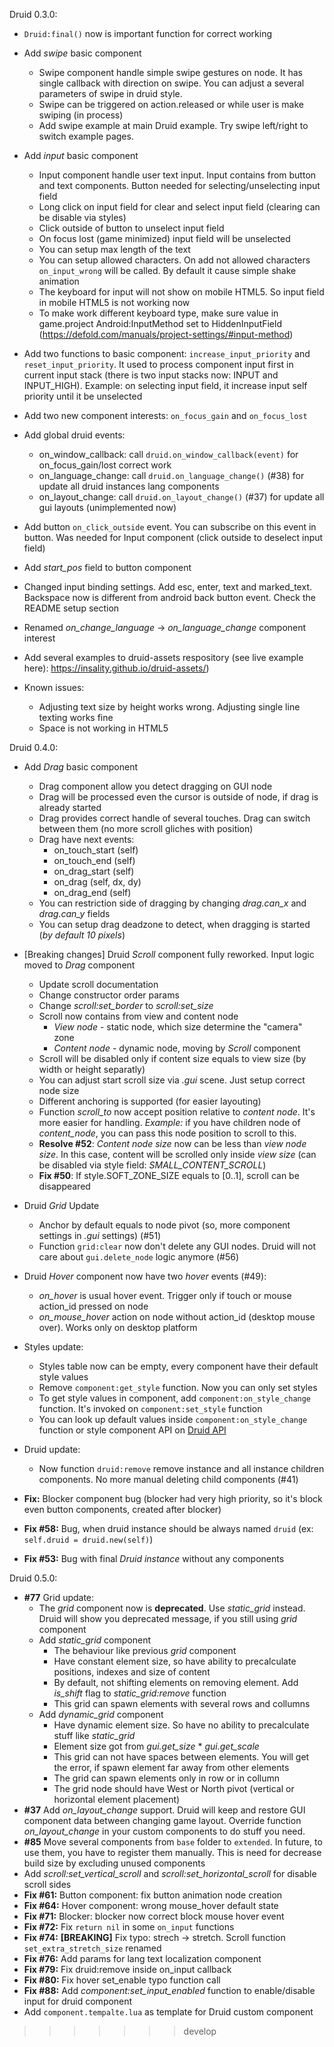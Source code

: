 Druid 0.3.0:

- `Druid:final()` now is important function for correct working

- Add _swipe_ basic component
	- Swipe component handle simple swipe gestures on node. It has single callback with direction on swipe. You can adjust a several parameters of swipe in druid style.
	- Swipe can be triggered on action.released or while user is make swiping (in process)
	- Add swipe example at main Druid example. Try swipe left/right to switch example pages.

- Add _input_ basic component
	- Input component handle user text input. Input contains from button and text components. Button needed for selecting/unselecting input field
	- Long click on input field for clear and select input field (clearing can be disable via styles)
	- Click outside of button to unselect input field
	- On focus lost (game minimized) input field will be unselected
	- You can setup max length of the text
	- You can setup allowed characters. On add not allowed characters `on_input_wrong` will be called. By default it cause simple shake animation
	- The keyboard for input will not show on mobile HTML5. So input field in mobile HTML5 is not working now
	- To make work different keyboard type, make sure value in game.project Android:InputMethod set to HiddenInputField (https://defold.com/manuals/project-settings/#input-method)

- Add two functions to basic component: `increase_input_priority` and `reset_input_priority`. It used to process component input first in current input stack (there is two input stacks now: INPUT and INPUT_HIGH). Example: on selecting input field, it increase input self priority until it be unselected

- Add two new component interests: `on_focus_gain` and `on_focus_lost`

- Add global druid events:
	- on_window_callback: call `druid.on_window_callback(event)` for on_focus_gain/lost correct work
	- on_language_change: call `druid.on_language_change()` (#38) for update all druid instances lang components
	- on_layout_change: call `druid.on_layout_change()` (#37) for update all gui layouts (unimplemented now)

- Add button `on_click_outside` event. You can subscribe on this event in button. Was needed for Input component (click outside to deselect input field)

- Add _start_pos_ field to button component

- Changed input binding settings. Add esc, enter, text and marked_text. Backspace now is different from android back button event. Check the README setup section

- Renamed _on_change_language_ -> _on_language_change_ component interest

- Add several examples to druid-assets respository (see live example here): https://insality.github.io/druid-assets/)

- Known issues:
	- Adjusting text size by height works wrong. Adjusting single line texting works fine
	- Space is not working in HTML5



Druid 0.4.0:

- Add _Drag_ basic component
	- Drag component allow you detect dragging on GUI node
	- Drag will be processed even the cursor is outside of node, if drag is already started
	- Drag provides correct handle of several touches. Drag can switch between them (no more scroll gliches with position)
	- Drag have next events:
		- on_touch_start (self)
		- on_touch_end (self)
		- on_drag_start (self)
		- on_drag (self, dx, dy)
		- on_drag_end (self)
	- You can restriction side of dragging by changing _drag.can_x_ and _drag.can_y_ fields
	- You can setup drag deadzone to detect, when dragging is started (_by default 10 pixels_)

- [Breaking changes] Druid _Scroll_ component fully reworked. Input logic moved to _Drag_ component
	- Update scroll documentation
	- Change constructor order params
	- Change _scroll:set_border_ to _scroll:set_size_
	- Scroll now contains from view and content node
		- _View node_ - static node, which size determine the "camera" zone
		- _Content node_ - dynamic node, moving by _Scroll_ component
	- Scroll will be disabled only if content size equals to view size (by width or height separatly)
	- You can adjust start scroll size via _.gui_ scene. Just setup correct node size
	- Different anchoring is supported (for easier layouting)
	- Function _scroll_to_ now accept position relative to _content node_. It's more easier for handling. _Example:_ if you have children node of _content_node_, you can pass this node position to scroll to this.
	- **Resolve #52**: _Content node size_ now can be less than _view node size_. In this case, content will be scrolled only inside _view size_ (can be disabled via style field: _SMALL_CONTENT_SCROLL_)
	- **Fix #50**: If style.SOFT_ZONE_SIZE equals to [0..1], scroll can be disappeared

- Druid _Grid_ Update
	- Anchor by default equals to node pivot (so, more component settings in _.gui_ settings) (#51)
	- Function `grid:clear` now don't delete any GUI nodes. Druid will not care about `gui.delete_node` logic anymore (#56)

- Druid _Hover_ component now have two _hover_ events (#49):
	- _on_hover_ is usual hover event. Trigger only if touch or mouse action_id pressed on node
	- _on_mouse_hover_ action on node without action_id (desktop mouse over). Works only on desktop platform

- Styles update:
	- Styles table now can be empty, every component have their default style values
	- Remove `component:get_style` function. Now you can only set styles
	- To get style values in component, add `component:on_style_change` function. It's invoked on `component:set_style` function
	- You can look up default values inside `component:on_style_change` function or style component API on [Druid API](https://insality.github.io/druid/index.html)

- Druid update:
	- Now function `druid:remove` remove instance and all instance children components. No more manual deleting child components (#41)

- **Fix:** Blocker component bug (blocker had very high priority, so it's block even button components, created after blocker)
- **Fix #58:** Bug, when druid instance should be always named `druid` (ex: `self.druid = druid.new(self)`)
- **Fix #53:** Bug with final _Druid instance_ without any components


Druid 0.5.0:
- **#77** Grid update:
	- The _grid_ component now is __deprecated__. Use _static_grid_ instead. Druid will show you deprecated message, if you still using _grid_ component
	- Add _static_grid_ component
		- The behaviour like previous _grid_ component
		- Have constant element size, so have ability to precalculate positions, indexes and size of content
		- By default, not shifting elements on removing element. Add _is_shift_ flag to _static_grid:remove_ function
		- This grid can spawn elements with several rows and collumns
	- Add _dynamic_grid_ component
		- Have dynamic element size. So have no ability to precalculate stuff like _static_grid_
		- Element size got from _gui.get_size_ * _gui.get_scale_
		- This grid can not have spaces between elements. You will get the error, if spawn element far away from other elements
		- The grid can spawn elements only in row or in collumn
		- The grid node should have West or North pivot (vertical or horizontal element placement)
- **#37** Add _on_layout_change_ support. Druid will keep and restore GUI component data between changing game layout. Override function _on_layout_change_ in your custom components to do stuff you need.
- **#85** Move several components from `base` folder to `extended`. In future, to use them, you have to register them manually. This is need for decrease build size by excluding unused components
- Add _scroll:set_vertical_scroll_ and _scroll:set_horizontal_scroll_ for disable scroll sides
- **Fix #61:** Button component: fix button animation node creation
- **Fix #64:** Hover component: wrong mouse_hover default state
- **Fix #71:** Blocker: blocker now correct block mouse hover event
- **Fix #72:** Fix `return nil` in some `on_input` functions
- **Fix #74:** __[BREAKING]__ Fix typo: strech -> stretch. Scroll function `set_extra_stretch_size` renamed
- **Fix #76:** Add params for lang text localization component
- **Fix #79:** Fix druid:remove inside on_input callback
- **Fix #80:** Fix hover set_enable typo function call
- **Fix #88:** Add _component:set_input_enabled_ function to enable/disable input for druid component
- Add `component.tempalte.lua` as template for Druid custom component
>>>>>>> develop

